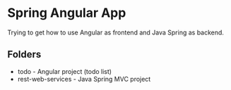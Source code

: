 # Spring Angular App

 Trying to get how to use Angular as frontend and Java Spring as backend.

## Folders
- todo - Angular project (todo list)
- rest-web-services - Java Spring MVC project
